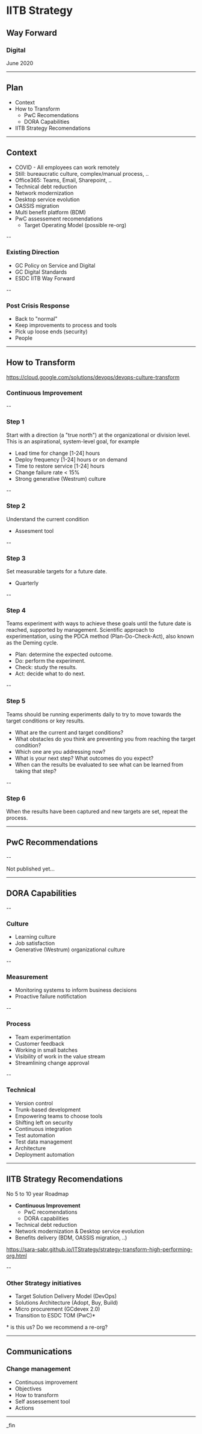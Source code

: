 # IITB Strategy

## Way Forward

### Digital

June 2020

---

## Plan

- Context
- How to Transform
  - PwC Recomendations
  - DORA Capabilities
- IITB Strategy Recomendations

---

## Context

- COVID - All employees can work remotely
- Still: bureaucratic culture, complex/manual process, ..
- Office365: Teams, Email, Sharepoint, ..
- Technical debt reduction
- Network modernization
- Desktop service evolution
- OASSIS migration
- Multi benefit platform (BDM)
- PwC assessement recomendations
  - Target Operating Model (possible re-org)

--

### Existing Direction

- GC Policy on Service and Digital
- GC Digital Standards
- ESDC IITB Way Forward

--

### Post Crisis Response

- Back to "normal"
- Keep improvements to process and tools
- Pick up loose ends (security)
- People

---

## How to Transform

https://cloud.google.com/solutions/devops/devops-culture-transform

### Continuous Improvement

--

### Step 1

Start with a direction (a "true north") at the organizational or division level.
This is an aspirational, system-level goal, for example

- Lead time for change [1-24] hours
- Deploy frequency [1-24] hours or on demand
- Time to restore service [1-24] hours
- Change failure rate < 15%
- Strong generative (Westrum) culture

--

### Step 2

Understand the current condition

- Assesment tool

--

### Step 3

Set measurable targets for a future date.

- Quarterly

--

### Step 4

Teams experiment with ways to achieve these goals until the future date is reached, supported by management.
Scientific approach to experimentation, using the PDCA method (Plan-Do-Check-Act), also known as the Deming cycle.

- Plan: determine the expected outcome.
- Do: perform the experiment.
- Check: study the results.
- Act: decide what to do next.

--

### Step 5

Teams should be running experiments daily to try to move towards the target conditions or key results.

- What are the current and target conditions?
- What obstacles do you think are preventing you from reaching the target condition?
- Which one are you addressing now?
- What is your next step? What outcomes do you expect?
- When can the results be evaluated to see what can be learned from taking that step?

--

### Step 6

When the results have been captured and new targets are set, repeat the process.

---

## PwC Recommendations

--

Not published yet...

---

## DORA Capabilities

--

### Culture

- Learning culture
- Job satisfaction
- Generative (Westrum) organizational culture

--

### Measurement

- Monitoring systems to inform business decisions
- Proactive failure notifictation

--

### Process

- Team experimentation
- Customer feedback
- Working in small batches
- Visibility of work in the value stream
- Streamlining change approval

--

### Technical

- Version control
- Trunk-based development
- Empowering teams to choose tools
- Shifting left on security
- Continuous integration
- Test automation
- Test data management
- Architecture
- Deployment automation

---

## IITB Strategy Recomendations

No 5 to 10 year Roadmap

- **Continuous Improvement**
  - PwC recomendations
  - DORA capabilities
- Technical debt reduction
- Network modernization & Desktop service evolution
- Benefits delivery (BDM, OASSIS migration, ..)

https://sara-sabr.github.io/ITStrategy/strategy-transform-high-performing-org.html

--

### Other Strategy initiatives

- Target Solution Delivery Model (DevOps)
- Solutions Architecture (Adopt, Buy, Build)
- Micro procurement (GCdevex 2.0)
- Transition to ESDC TOM (PwC)*

\* is this us?  Do we recommend a re-org?

---

## Communications

### Change management

- Continuous improvement
- Objectives
- How to transform
- Self assessement tool
- Actions

---

_fin
